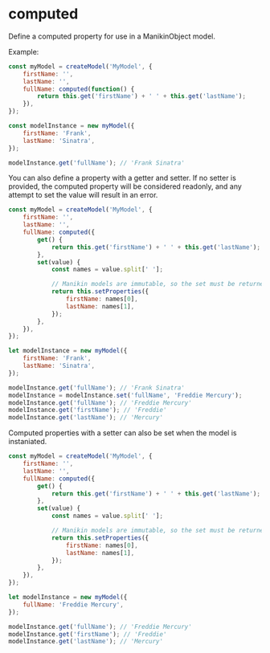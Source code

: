 # computed

Define a computed property for use in a ManikinObject model.

Example:

```javascript
const myModel = createModel('MyModel', {
    firstName: '',
    lastName: '',
    fullName: computed(function() {
        return this.get('firstName') + ' ' + this.get('lastName');
    }),
});

const modelInstance = new myModel({
    firstName: 'Frank',
    lastName: 'Sinatra',
});

modelInstance.get('fullName'); // 'Frank Sinatra'
```

You can also define a property with a getter and setter. If no setter is provided, the computed
property will be considered readonly, and any attempt to set the value will result in an error.

```javascript
const myModel = createModel('MyModel', {
    firstName: '',
    lastName: '',
    fullName: computed({
        get() {
            return this.get('firstName') + ' ' + this.get('lastName');
        },
        set(value) {
            const names = value.split[' '];

            // Manikin models are immutable, so the set must be returned
            return this.setProperties({
                firstName: names[0],
                lastName: names[1],
            });
        },
    }),
});

let modelInstance = new myModel({
    firstName: 'Frank',
    lastName: 'Sinatra',
});

modelInstance.get('fullName'); // 'Frank Sinatra'
modelInstance = modelInstance.set('fullName', 'Freddie Mercury');
modelInstance.get('fullName'); // 'Freddie Mercury'
modelInstance.get('firstName'); // 'Freddie'
modelInstance.get('lastName'); // 'Mercury'
```

Computed properties with a setter can also be set when the model is instaniated.

```javascript
const myModel = createModel('MyModel', {
    firstName: '',
    lastName: '',
    fullName: computed({
        get() {
            return this.get('firstName') + ' ' + this.get('lastName');
        },
        set(value) {
            const names = value.split[' '];

            // Manikin models are immutable, so the set must be returned
            return this.setProperties({
                firstName: names[0],
                lastName: names[1],
            });
        },
    }),
});

let modelInstance = new myModel({
    fullName: 'Freddie Mercury',
});

modelInstance.get('fullName'); // 'Freddie Mercury'
modelInstance.get('firstName'); // 'Freddie'
modelInstance.get('lastName'); // 'Mercury'
```
